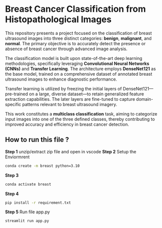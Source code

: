 # Breast Cancer Classification from Histopathological Images

This repository presents a project focused on the classification of breast ultrasound images into three distinct categories: **benign**, **malignant**, and **normal**. The primary objective is to accurately detect the presence or absence of breast cancer through advanced image analysis.

The classification model is built upon state-of-the-art deep learning methodologies, specifically leveraging **Convolutional Neural Networks (CNNs)** and **Transfer Learning**. The architecture employs **DenseNet121** as the base model, trained on a comprehensive dataset of annotated breast ultrasound images to enhance diagnostic performance.

Transfer learning is utilized by freezing the initial layers of DenseNet121—pre-trained on a large, diverse dataset—to retain generalized feature extraction capabilities. The later layers are fine-tuned to capture domain-specific patterns relevant to breast ultrasound imagery.

This work constitutes a **multiclass classification** task, aiming to categorize input images into one of the three defined classes, thereby contributing to improved accuracy and efficiency in breast cancer detection.

## How to run this file ?

**Step 1**
unzip/extract zip file and open in vscode
**Step 2**
Setup the Enviormrent 
```bash
conda create -m breast python=3.10
```
**Step 3** 
```bash
conda activate breast
```
**Step 4** 
```bash
pip install -r requirement.txt
```
**Step 5**
Run file app.py
```bash
streamlit run app.py
```




